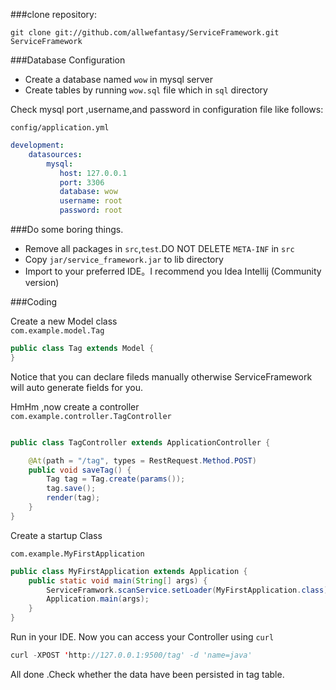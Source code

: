 ###clone repository:

```shell
git clone git://github.com/allwefantasy/ServiceFramework.git ServiceFramework
```


###Database Configuration
- Create a database named `wow` in mysql server
- Create tables by running `wow.sql` file which in `sql` directory

Check mysql port ,username,and password in configuration file like follows:

```
config/application.yml 
```

```yaml
development:
    datasources:
        mysql:
           host: 127.0.0.1
           port: 3306
           database: wow
           username: root
           password: root
```


###Do some boring things.

* Remove all packages in `src`,`test`.DO NOT DELETE `META-INF` in `src`
* Copy `jar/service_framework.jar` to lib directory
* Import to your preferred IDE。I recommend you Idea Intellij (Community version)

###Coding

Create a new Model class         
`com.example.model.Tag`

```java
public class Tag extends Model {
}
```

Notice that you can declare fileds manually otherwise ServiceFramework will auto generate fields for you.


HmHm ,now create a controller   
`com.example.controller.TagController`

```java

public class TagController extends ApplicationController {

    @At(path = "/tag", types = RestRequest.Method.POST)
    public void saveTag() {
        Tag tag = Tag.create(params());
        tag.save();
        render(tag);
    }
}

```

Create a startup Class 

`com.example.MyFirstApplication`

```java
public class MyFirstApplication extends Application {
    public static void main(String[] args) {
        ServiceFramwork.scanService.setLoader(MyFirstApplication.class);
        Application.main(args);
    }
}
```

Run in your IDE. Now you can access your Controller using `curl`

```java
curl -XPOST 'http://127.0.0.1:9500/tag' -d 'name=java'
```

All done .Check whether the data have been persisted in tag table.
